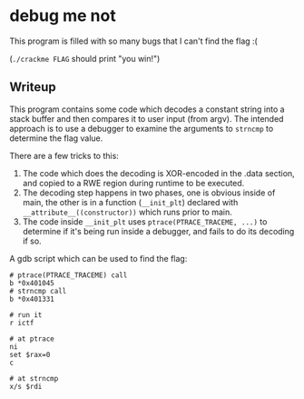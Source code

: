 # debug me not

This program is filled with so many bugs that I can't find the flag :(

(`./crackme FLAG` should print "you win!")

## Writeup

This program contains some code which decodes a constant string into a stack buffer and then compares it to user input (from argv).
The intended approach is to use a debugger to examine the arguments to `strncmp` to determine the flag value.

There are a few tricks to this:

1. The code which does the decoding is XOR-encoded in the .data section, and copied to a RWE region during runtime to be executed.
1. The decoding step happens in two phases, one is obvious inside of main, the other is in a function (`__init_plt`) declared with `__attribute__((constructor))` which runs prior to main.
1. The code inside `__init_plt` uses `ptrace(PTRACE_TRACEME, ...)` to determine if it's being run inside a debugger, and fails to do its decoding if so.

A gdb script which can be used to find the flag:

```
# ptrace(PTRACE_TRACEME) call
b *0x401045
# strncmp call
b *0x401331

# run it
r ictf

# at ptrace
ni
set $rax=0
c

# at strncmp
x/s $rdi
```
